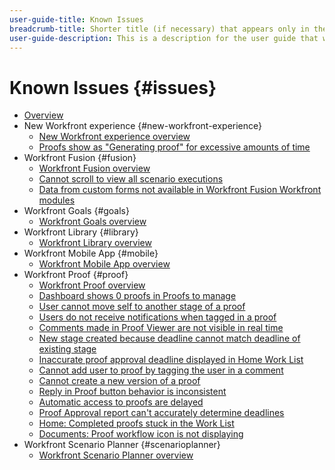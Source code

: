 ```yaml
---
user-guide-title: Known Issues
breadcrumb-title: Shorter title (if necessary) that appears only in the breadcrumb.
user-guide-description: This is a description for the user guide that will be displayed on the landing page.
---
```


# Known Issues {#issues}

+ [Overview](overview.md)
+ New Workfront experience {#new-workfront-experience}
  + [New Workfront experience overview](newworkfrontexperience.md)
  + [Proofs show as "Generating proof" for excessive amounts of time](generating-proof-for-excessive-amounts-of-time.md)
+ Workfront Fusion {#fusion}
  + [Workfront Fusion overview](workfrontfusion.md)
  + [Cannot scroll to view all scenario executions](cannot-scroll-to-view-all-scenario-executions.md)
  + [Data from custom forms not available in Workfront Fusion Workfront modules](data-from-custom-forms-not-available.md)
+ Workfront Goals {#goals}
  + [Workfront Goals overview](workfrontgoals.md)
+ Workfront Library {#library}
  + [Workfront Library overview](workfrontlibrary.md)
+ Workfront Mobile App {#mobile}
  + [Workfront Mobile App overview](workfrontmobile.md)
+ Workfront Proof {#proof}
  + [Workfront Proof overview](workfrontproof.md)
  + [Dashboard shows 0 proofs in Proofs to manage](zero-proofs-to-manage.md)
  + [User cannot move self to another stage of a proof](user-cannot-move-self-to-another-stage-of-a-proof.md)
  + [Users do not receive notifications when tagged in a proof](users-do-not-receive-notifications-when-tagged-in-a-proof.md)
  + [Comments made in Proof Viewer are not visible in real time](comments-not-visible-in-real-time.md)
  + [New stage created because deadline cannot match deadline of existing stage](new-stage-created.md)
  + [Inaccurate proof approval deadline displayed in Home Work List](inaccurate-proof-approval-deadline-displayed.md)
  + [Cannot add user to proof by tagging the user in a comment](cannot-add-user-to-proof.md)
  + [Cannot create a new version of a proof](cannot-create-a-new-version-of-a-proof.md)
  + [Reply in Proof button behavior is inconsistent](reply-in-proof-button-behavior-is-inconsistent.md)
  + [Automatic access to proofs are delayed](automatic-access-to-proofs-are-delayed.md)
  + [Proof Approval report can't accurately determine deadlines](proof-approval-report-cant-accurately-determine-deadlines.md)
  + [Home: Completed proofs stuck in the Work List](completed-proofs-stuck-in-the-work-list.md)
  + [Documents: Proof workflow icon is not displaying](proof-workflow-icon-is-not-displaying.md)
+ Workfront Scenario Planner {#scenarioplanner}
  + [Workfront Scenario Planner overview](workfrontscenarioplanner.md)

<!--

Articles must be added to this TOC file in order to render.

Use this list format to specify links to articles and section headings that expand and collapse in the left rail of the user guide.

An article link CANNOT be used as a section heading.

Page url - https://one.workfront.com/s/article/Known-Issues

Known Issues in the new Workfront experience
Known Issues in Workfront Fusion
Known Issues in Workfront Goals
Known Issues in Workfront Library
Known Issues in the Workfront Mobile App
Known Issues in Workfront Proof
Known Issues in Workfront Scenario Planner

-->
